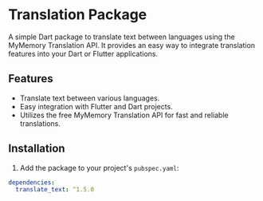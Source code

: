 # Translation Package

A simple Dart package to translate text between languages using the MyMemory Translation API. It provides an easy way to integrate translation features into your Dart or Flutter applications.

## Features

- Translate text between various languages.
- Easy integration with Flutter and Dart projects.
- Utilizes the free MyMemory Translation API for fast and reliable translations.

## Installation

1. Add the package to your project's `pubspec.yaml`:

```yaml
dependencies:
  translate_text: ^1.5.0
